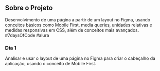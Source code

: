## Sobre o Projeto

Desenvolvimento de uma página a partir de um layout no Figma, usando conceitos básicos como Mobile First, media queries, unidades relativas e medidas responsivas em CSS, além de conceitos mais avançados.
#7daysOfCode #alura

### Dia 1

Analisar e usar o layout de uma página no Figma para criar o cabeçalho da aplicação, usando o conceito de Mobile First.
